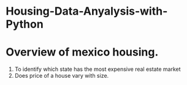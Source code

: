 # Housing-Data-Anyalysis-with-Python
# Overview of mexico housing.
1. To identify which state has the most expensive real estate market
2. Does price of a house vary with size. 
